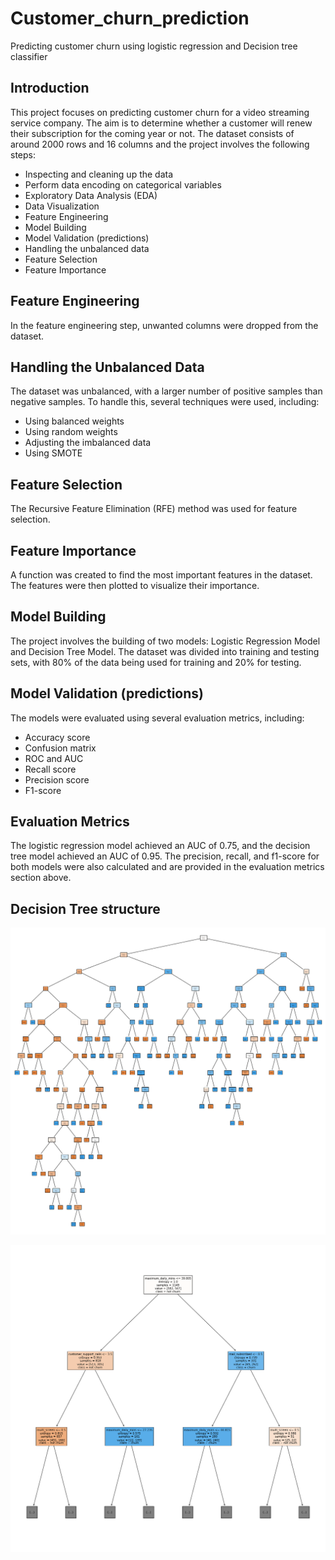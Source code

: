 # Customer_churn_prediction
Predicting customer churn using logistic regression and Decision tree classifier

## Introduction

This project focuses on predicting customer churn for a video streaming service company. The aim is to determine whether a customer will renew their subscription for the coming year or not. The dataset consists of around 2000 rows and 16 columns and the project involves the following steps:

* Inspecting and cleaning up the data
* Perform data encoding on categorical variables
* Exploratory Data Analysis (EDA)
* Data Visualization
* Feature Engineering
* Model Building
* Model Validation (predictions)
* Handling the unbalanced data
* Feature Selection
* Feature Importance

## Feature Engineering

In the feature engineering step, unwanted columns were dropped from the dataset.

## Handling the Unbalanced Data

The dataset was unbalanced, with a larger number of positive samples than negative samples. To handle this, several techniques were used, including:

* Using balanced weights
* Using random weights
* Adjusting the imbalanced data
* Using SMOTE

## Feature Selection

The Recursive Feature Elimination (RFE) method was used for feature selection.

## Feature Importance

A function was created to find the most important features in the dataset. The features were then plotted to visualize their importance.

## Model Building

The project involves the building of two models: Logistic Regression Model and Decision Tree Model. The dataset was divided into training and testing sets, with 80% of the data being used for training and 20% for testing.

## Model Validation (predictions)

The models were evaluated using several evaluation metrics, including:

* Accuracy score
* Confusion matrix
* ROC and AUC
* Recall score
* Precision score
* F1-score

## Evaluation Metrics

The logistic regression model achieved an AUC of 0.75, and the decision tree model achieved an AUC of 0.95. The precision, recall, and f1-score for both models were also calculated and are provided in the evaluation metrics section above.

## Decision Tree structure

![Tree](./Unknown.png)

![Tree](./Unknown-1.png "max depth=2")

